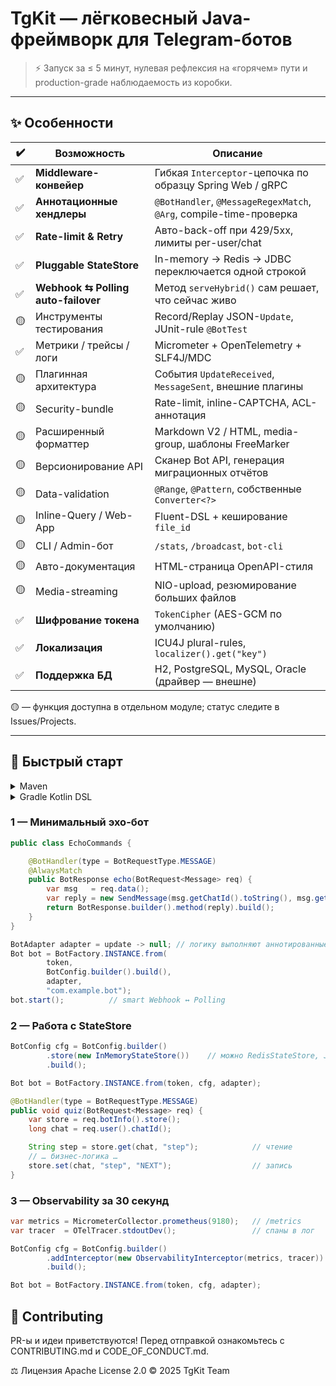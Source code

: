 # TgKit — лёгковесный Java-фреймворк для Telegram-ботов

> ⚡ Запуск за ≤ 5 минут, нулевая рефлексия на «горячем» пути и production-grade наблюдаемость из коробки.

---

## ✨ Особенности

| ✔️ | Возможность | Описание |
|----|-------------|----------|
| ✅ | **Middleware-конвейер** | Гибкая `Interceptor`-цепочка по образцу Spring Web / gRPC |
| ✅ | **Аннотационные хендлеры** | `@BotHandler`, `@MessageRegexMatch`, `@Arg`, compile-time-проверка |
| ✅ | **Rate-limit & Retry** | Авто-back-off при 429/5xx, лимиты per-user/chat |
| ✅ | **Pluggable StateStore** | In-memory → Redis → JDBC переключается одной строкой |
| ✅ | **Webhook ⇆ Polling auto-failover** | Метод `serveHybrid()` сам решает, что сейчас живо |
| 🟡 | Инструменты тестирования | Record/Replay JSON-`Update`, JUnit-rule `@BotTest` |
| ✅ | Метрики / трейсы / логи | Micrometer + OpenTelemetry + SLF4J/MDC |
| 🟡 | Плагинная архитектура | События `UpdateReceived`, `MessageSent`, внешние плагины |
| 🟡 | Security-bundle | Rate-limit, inline-CAPTCHA, ACL-аннотация |
| 🟡 | Расширенный форматтер | Markdown V2 / HTML, media-group, шаблоны FreeMarker |
| 🟡 | Версионирование API | Сканер Bot API, генерация миграционных отчётов |
| 🟡 | Data-validation | `@Range`, `@Pattern`, собственные `Converter<?>` |
| 🟡 | Inline-Query / Web-App | Fluent-DSL + кеширование `file_id` |
| 🟡 | CLI / Admin-бот | `/stats`, `/broadcast`, `bot-cli` |
| 🟡 | Авто-документация | HTML-страница OpenAPI-стиля |
| 🟡 | Media-streaming | NIO-upload, резюмирование больших файлов |
| ✅ | **Шифрование токена** | `TokenCipher` (AES-GCM по умолчанию) |
| ✅ | **Локализация** | ICU4J plural-rules, `localizer().get("key")` |
| ✅ | **Поддержка БД** | H2, PostgreSQL, MySQL, Oracle (драйвер — внешне) |

🟡 — функция доступна в отдельном модуле; статус следите в Issues/Projects.

---

## 🚀 Быстрый старт

<details>
<summary>Maven</summary>

```xml
<dependency>
    <groupId>io.lonmstalker</groupId>
    <artifactId>tgkit</artifactId>
    <version>0.0.1-SNAPSHOT</version>
</dependency>

<!-- Подключение compile-time проверок -->
...
<plugin>
<groupId>org.apache.maven.plugins</groupId>
<artifactId>maven-compiler-plugin</artifactId>
...
<annotationProcessorPaths>
...
    <path>
        <groupId>io.lonmstalker</groupId>
        <artifactId>core</artifactId>
        <version>${project.version}</version>
    </path>
...
<annotationProcessors>
    <annotationProcessor>
        io.lonmstalker.tgkit.core.processor.BotHandlerProcessor
    </annotationProcessor>
...
</plugin>
```
</details> 
<details>
<summary>Gradle Kotlin DSL</summary>

```kotlin 
implementation("io.lonmstalker:tgkit:0.0.1-SNAPSHOT")
```
</details>

### 1 — Минимальный эхо-бот
```java
public class EchoCommands {

    @BotHandler(type = BotRequestType.MESSAGE)
    @AlwaysMatch
    public BotResponse echo(BotRequest<Message> req) {
        var msg   = req.data();
        var reply = new SendMessage(msg.getChatId().toString(), msg.getText());
        return BotResponse.builder().method(reply).build();
    }
}

BotAdapter adapter = update -> null; // логику выполняют аннотированные методы
Bot bot = BotFactory.INSTANCE.from(
        token,
        BotConfig.builder().build(),
        adapter,
        "com.example.bot");
bot.start();          // smart Webhook ↔︎ Polling

```

### 2 — Работа с StateStore
```java
BotConfig cfg = BotConfig.builder()
        .store(new InMemoryStateStore())    // можно RedisStateStore, JdbcStateStore…
        .build();

Bot bot = BotFactory.INSTANCE.from(token, cfg, adapter);

@BotHandler(type = BotRequestType.MESSAGE)
public void quiz(BotRequest<Message> req) {
    var store = req.botInfo().store();
    long chat = req.user().chatId();

    String step = store.get(chat, "step");            // чтение
    // … бизнес-логика …
    store.set(chat, "step", "NEXT");                  // запись
}
```

### 3 — Observability за 30 секунд
```java
var metrics = MicrometerCollector.prometheus(9180);   // /metrics
var tracer  = OTelTracer.stdoutDev();                 // спаны в лог

BotConfig cfg = BotConfig.builder()
        .addInterceptor(new ObservabilityInterceptor(metrics, tracer))
        .build();

Bot bot = BotFactory.INSTANCE.from(token, cfg, adapter);

```

## 🤝 Contributing
PR-ы и идеи приветствуются! Перед отправкой ознакомьтесь с CONTRIBUTING.md и CODE_OF_CONDUCT.md.

⚖️ Лицензия
Apache License 2.0 © 2025 TgKit Team
